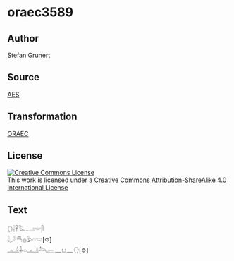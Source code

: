 # oraec3589

## Author

Stefan Grunert

## Source

[AES](https://github.com/simondschweitzer/aes)

## Transformation

[ORAEC](https://oraec.github.io/)

## License

<a rel="license" href="http://creativecommons.org/licenses/by-sa/4.0/"><img alt="Creative Commons License" style="border-width:0" src="https://i.creativecommons.org/l/by-sa/4.0/88x31.png" /></a><br />This work is licensed under a <a rel="license" href="http://creativecommons.org/licenses/by-sa/4.0/">Creative Commons Attribution-ShareAlike 4.0 International License</a>

## Text

𓂘𓍛𓋹𓅓𓂝𓎟𓋴<br>
𓇋𓌳𓄪𓐍𓅱𓏏𓎟[⯑]<br>
𓊵𓏙𓇓𓏏𓊵𓏙𓃢𓐙𓈖𓂓𓈖𓂘[⯑]<br>
